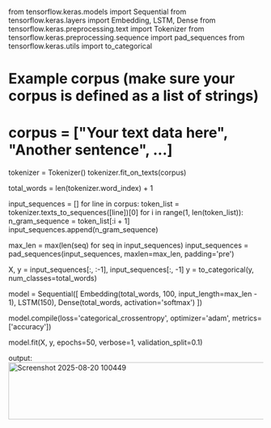 from tensorflow.keras.models import Sequential
from tensorflow.keras.layers import Embedding, LSTM, Dense
from tensorflow.keras.preprocessing.text import Tokenizer
from tensorflow.keras.preprocessing.sequence import pad_sequences
from tensorflow.keras.utils import to_categorical

# Example corpus (make sure your corpus is defined as a list of strings)
# corpus = ["Your text data here", "Another sentence", ...]

tokenizer = Tokenizer()
tokenizer.fit_on_texts(corpus)

total_words = len(tokenizer.word_index) + 1

input_sequences = []
for line in corpus:
    token_list = tokenizer.texts_to_sequences([line])[0]
    for i in range(1, len(token_list)):
        n_gram_sequence = token_list[:i + 1]
        input_sequences.append(n_gram_sequence)

max_len = max(len(seq) for seq in input_sequences)
input_sequences = pad_sequences(input_sequences, maxlen=max_len, padding='pre')

X, y = input_sequences[:, :-1], input_sequences[:, -1]
y = to_categorical(y, num_classes=total_words)

model = Sequential([
    Embedding(total_words, 100, input_length=max_len - 1),
    LSTM(150),
    Dense(total_words, activation='softmax')
])

model.compile(loss='categorical_crossentropy', optimizer='adam', metrics=['accuracy'])

model.fit(X, y, epochs=50, verbose=1, validation_split=0.1)

output:
<img width="854" height="113" alt="Screenshot 2025-08-20 100449" src="https://github.com/user-attachments/assets/e4e4f517-9500-4e02-bf62-c1c433dbfef4" />
